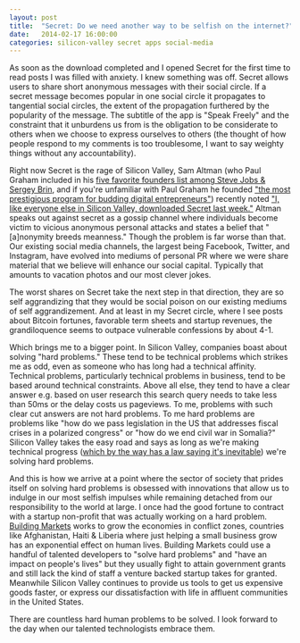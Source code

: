 ```yaml
---
layout: post
title:  "Secret: Do we need another way to be selfish on the internet?"
date:   2014-02-17 16:00:00
categories: silicon-valley secret apps social-media
---
```


As soon as the download completed and I opened Secret for the first time to read posts I was filled with anxiety. I knew something was off. Secret allows users to share short anonymous messages with their social circle. If a secret message becomes popular in one social circle it propagates to tangential social circles, the extent of the propagation furthered by the popularity of the message. The subtitle of the app is "Speak Freely" and the constraint that it unburdens us from is the obligation to be considerate to others when we choose to express ourselves to others (the thought of how people respond to my comments is too troublesome, I want to say weighty things without any accountability).

Right now Secret is the rage of Silicon Valley, Sam Altman (who Paul Graham included in his [five favorite founders list among Steve Jobs & Sergey Brin](http://paulgraham.com/5founders.html), and if you're unfamiliar with Paul Graham he founded ["the most prestigious program for budding digital entrepreneurs"](http://ycombinator.com/)) recently noted ["I, like everyone else in Silicon Valley, downloaded Secret last week."](http://blog.samaltman.com/anonymity) Altman speaks out against secret as a gossip channel where individuals become victim to vicious anonymous personal attacks and states a belief that "[a]nonymity breeds meanness." Though the problem is far worse than that. Our existing social media channels, the largest being Facebook, Twitter, and Instagram, have evolved into mediums of personal PR where we were share material that we believe will enhance our social capital. Typically that amounts to vacation photos and our most clever jokes.

The worst shares on Secret take the next step in that direction, they are so self aggrandizing that they would be social poison on our existing mediums of self aggrandizement. And at least in my Secret circle, where I see posts about Bitcoin fortunes, favorable term sheets and startup revenues, the grandiloquence seems to outpace vulnerable confessions by about 4-1.

Which brings me to a bigger point. In Silicon Valley, companies boast about solving "hard problems." These tend to be technical problems which strikes me as odd, even as someone who has long had a technical affinity. Technical problems, particularly technical problems in business, tend to be based around technical constraints. Above all else, they tend to have a clear answer e.g. based on user research this search query needs to take less than 50ms or the delay costs us pageviews. To me, problems with such clear cut answers are not hard problems. To me hard problems are problems like "how do we pass legislation in the US that addresses fiscal crises in a polarized congress" or "how do we end civil war in Somalia?" Silicon Valley takes the easy road and says as long as we're making technical progress ([which by the way has a law saying it's inevitable](http://en.wikipedia.org/wiki/Moore's_law)) we're solving hard problems.

And this is how we arrive at a point where the sector of society that prides itself on solving hard problems is obsessed with innovations that allow us to indulge in our most selfish impulses while remaining detached from our responsibility to the world at large. I once had the good fortune to contract with a startup non-profit that was actually working on a hard problem. [Building Markets](http://www.buildingmarkets.org/) works to grow the economies in conflict zones, countries like Afghanistan, Haiti & Liberia where just helping a small business grow has an exponential effect on human lives. Building Markets could use a handful of talented developers to "solve hard problems" and "have an impact on people's lives" but they usually fight to attain government grants and still lack the kind of staff a venture backed startup takes for granted. Meanwhile Silicon Valley continues to provide us tools to get us expensive goods faster, or express our dissatisfaction with life in affluent communities in the United States.

There are countless hard human problems to be solved. I look forward to the day when our talented technologists embrace them.

